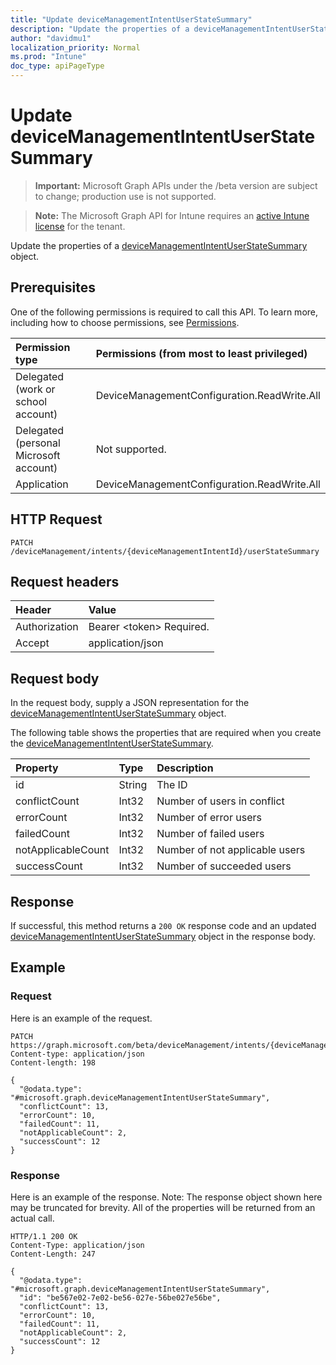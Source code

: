 ```yaml
---
title: "Update deviceManagementIntentUserStateSummary"
description: "Update the properties of a deviceManagementIntentUserStateSummary object."
author: "davidmu1"
localization_priority: Normal
ms.prod: "Intune"
doc_type: apiPageType
---
```


# Update deviceManagementIntentUserStateSummary

> **Important:** Microsoft Graph APIs under the /beta version are subject to change; production use is not supported.

> **Note:** The Microsoft Graph API for Intune requires an [active Intune license](https://go.microsoft.com/fwlink/?linkid=839381) for the tenant.

Update the properties of a [deviceManagementIntentUserStateSummary](../resources/intune-deviceintent-devicemanagementintentuserstatesummary.md) object.

## Prerequisites
One of the following permissions is required to call this API. To learn more, including how to choose permissions, see [Permissions](/graph/permissions-reference).

|Permission type|Permissions (from most to least privileged)|
|:---|:---|
|Delegated (work or school account)|DeviceManagementConfiguration.ReadWrite.All|
|Delegated (personal Microsoft account)|Not supported.|
|Application|DeviceManagementConfiguration.ReadWrite.All|

## HTTP Request
<!-- {
  "blockType": "ignored"
}
-->
``` http
PATCH /deviceManagement/intents/{deviceManagementIntentId}/userStateSummary
```

## Request headers
|Header|Value|
|:---|:---|
|Authorization|Bearer &lt;token&gt; Required.|
|Accept|application/json|

## Request body
In the request body, supply a JSON representation for the [deviceManagementIntentUserStateSummary](../resources/intune-deviceintent-devicemanagementintentuserstatesummary.md) object.

The following table shows the properties that are required when you create the [deviceManagementIntentUserStateSummary](../resources/intune-deviceintent-devicemanagementintentuserstatesummary.md).

|Property|Type|Description|
|:---|:---|:---|
|id|String|The ID|
|conflictCount|Int32|Number of users in conflict|
|errorCount|Int32|Number of error users|
|failedCount|Int32|Number of failed users|
|notApplicableCount|Int32|Number of not applicable users|
|successCount|Int32|Number of succeeded users|



## Response
If successful, this method returns a `200 OK` response code and an updated [deviceManagementIntentUserStateSummary](../resources/intune-deviceintent-devicemanagementintentuserstatesummary.md) object in the response body.

## Example

### Request
Here is an example of the request.
``` http
PATCH https://graph.microsoft.com/beta/deviceManagement/intents/{deviceManagementIntentId}/userStateSummary
Content-type: application/json
Content-length: 198

{
  "@odata.type": "#microsoft.graph.deviceManagementIntentUserStateSummary",
  "conflictCount": 13,
  "errorCount": 10,
  "failedCount": 11,
  "notApplicableCount": 2,
  "successCount": 12
}
```

### Response
Here is an example of the response. Note: The response object shown here may be truncated for brevity. All of the properties will be returned from an actual call.
``` http
HTTP/1.1 200 OK
Content-Type: application/json
Content-Length: 247

{
  "@odata.type": "#microsoft.graph.deviceManagementIntentUserStateSummary",
  "id": "be567e02-7e02-be56-027e-56be027e56be",
  "conflictCount": 13,
  "errorCount": 10,
  "failedCount": 11,
  "notApplicableCount": 2,
  "successCount": 12
}
```




